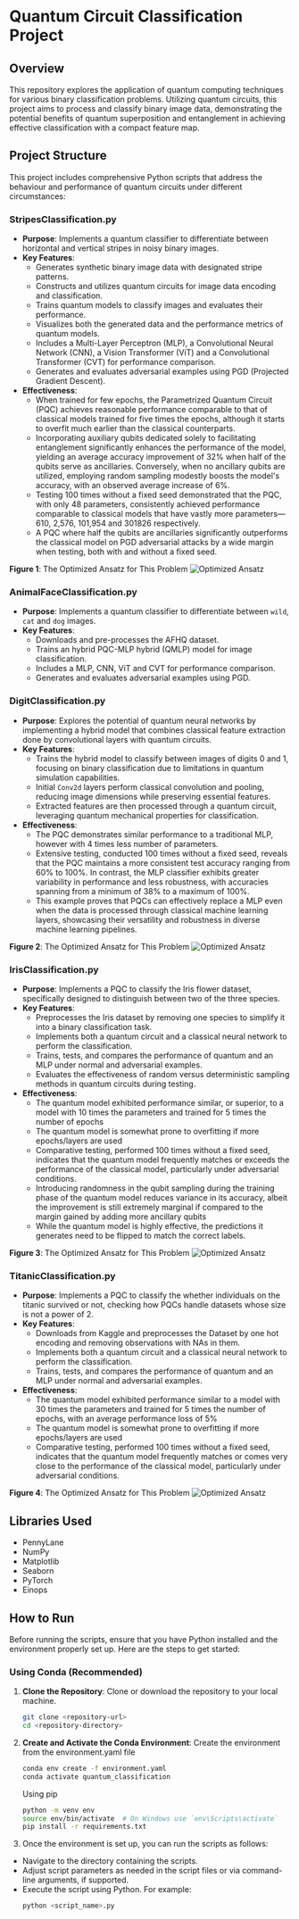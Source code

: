# Quantum Circuit Classification Project
## Overview
This repository explores the application of quantum computing techniques for various binary classification problems. Utilizing quantum circuits, this project aims to process and classify binary image data, demonstrating the potential benefits of quantum superposition and entanglement in achieving effective classification with a compact feature map.

## Project Structure
This project includes comprehensive Python scripts that address the behaviour and performance of quantum circuits under different circumstances:

### StripesClassification.py
- **Purpose**: Implements a quantum classifier to differentiate between horizontal and vertical stripes in noisy binary images.
- **Key Features**:
  - Generates synthetic binary image data with designated stripe patterns.
  - Constructs and utilizes quantum circuits for image data encoding and classification.
  - Trains quantum models to classify images and evaluates their performance.
  - Visualizes both the generated data and the performance metrics of quantum models.
  - Includes a Multi-Layer Perceptron (MLP), a Convolutional Neural Network (CNN), a Vision Transformer (ViT) and a Convolutional Transformer (CVT) for performance comparison.
  - Generates and evaluates adversarial examples using PGD (Projected Gradient Descent).
- **Effectiveness**: 
  - When trained for few epochs, the Parametrized Quantum Circuit (PQC) achieves reasonable performance comparable to that of classical models trained for five times the epochs, although it starts to overfit much earlier than the classical counterparts.
  - Incorporating auxiliary qubits dedicated solely to facilitating entanglement significantly enhances the performance of the model, yielding an average accuracy improvement of 32% when half of the qubits serve as ancillaries. Conversely, when no ancillary qubits are utilized, employing random sampling modestly boosts the model's accuracy, with an observed average increase of 6%.
  - Testing 100 times without a fixed seed demonstrated that the PQC, with only 48 parameters, consistently achieved performance comparable to classical models that have vastly more parameters—610, 2,576, 101,954 and 301826 respectively.
  - A PQC where half the qubits are ancillaries significantly outperforms the classical model on PGD adversarial attacks by a wide margin when testing, both with and without a fixed seed.

**Figure 1**: The Optimized Ansatz for This Problem
![Optimized Ansatz](CircuitStripes.png)
### AnimalFaceClassification.py
- **Purpose**: Implements a quantum classifier to differentiate between `wild`, `cat` and `dog` images.
- **Key Features**:
  - Downloads and pre-processes the AFHQ dataset.
  - Trains an hybrid PQC-MLP hybrid (QMLP) model for image classification.
  - Includes a MLP, CNN, ViT and CVT for performance comparison.
  - Generates and evaluates adversarial examples using PGD.


### DigitClassification.py
- **Purpose**: Explores the potential of quantum neural networks by implementing a hybrid model that combines classical feature extraction done by convolutional layers with quantum circuits.
- **Key Features**:
  - Trains the hybrid model to classify between images of digits 0 and 1, focusing on binary classification due to limitations in quantum simulation capabilities.
  - Initial `Conv2d` layers perform classical convolution and pooling, reducing image dimensions while preserving essential features.
  - Extracted features are then processed through a quantum circuit, leveraging quantum mechanical properties for classification.
- **Effectiveness**: 
  - The PQC demonstrates similar performance to a traditional MLP, however with 4 times less number of parameters.
  - Extensive testing, conducted 100 times without a fixed seed, reveals that the PQC maintains a more consistent test accuracy ranging from 60% to 100%. In contrast, the MLP classifier exhibits greater variability in performance and less robustness, with accuracies spanning from a minimum of 38% to a maximum of 100%.
  - This example proves that PQCs can effectively replace a MLP even when the data is processed through classical machine learning layers, showcasing their versatility and robustness in diverse machine learning pipelines.

**Figure 2**: The Optimized Ansatz for This Problem
![Optimized Ansatz](CircuitDigits.png)

### IrisClassification.py
- **Purpose**: Implements a PQC to classify the Iris flower dataset, specifically designed to distinguish between two of the three species.
- **Key Features**:
  - Preprocesses the Iris dataset by removing one species to simplify it into a binary classification task.
  - Implements both a quantum circuit and a classical neural network to perform the classification.
  - Trains, tests, and compares the performance of quantum and an MLP under normal and adversarial examples.
  - Evaluates the effectiveness of random versus deterministic sampling methods in quantum circuits during testing. 
- **Effectiveness**: 
  - The quantum model exhibited performance similar, or superior, to a model with 10 times the parameters and trained for 5 times the number of epochs
  - The quantum model is somewhat prone to overfitting if more epochs/layers are used
  - Comparative testing, performed 100 times without a fixed seed, indicates that the quantum model frequently matches or exceeds the performance of the classical model, particularly under adversarial conditions.
  - Introducing randomness in the qubit sampling during the training phase of the quantum model reduces variance in its accuracy, albeit the improvement is still extremely marginal if compared to the margin gained by adding more ancillary qubits
  - While the quantum model is highly effective, the predictions it generates need to be flipped to match the correct labels.

**Figure 3**: The Optimized Ansatz for This Problem
![Optimized Ansatz](CircuitIris.png)

### TitanicClassification.py
- **Purpose**: Implements a PQC to classify the whether individuals on the titanic survived or not, checking how PQCs handle datasets whose size is not a power of 2.
- **Key Features**:
  - Downloads from Kaggle and preprocesses the Dataset by one hot encoding and removing observations with NAs in them.
  - Implements both a quantum circuit and a classical neural network to perform the classification.
  - Trains, tests, and compares the performance of quantum and an MLP under normal and adversarial examples.
- **Effectiveness**: 
  - The quantum model exhibited performance similar to a model with 30 times the parameters and trained for 5 times the number of epochs, with an average performance loss of 5%
  - The quantum model is somewhat prone to overfitting if more epochs/layers are used
  - Comparative testing, performed 100 times without a fixed seed, indicates that the quantum model frequently matches or comes very close to the performance of the classical model, particularly under adversarial conditions.

**Figure 4**: The Optimized Ansatz for This Problem
![Optimized Ansatz](CircuitTitanic.png)

## Libraries Used
- PennyLane
- NumPy
- Matplotlib
- Seaborn
- PyTorch
- Einops


## How to Run

Before running the scripts, ensure that you have Python installed and the environment properly set up. Here are the steps to get started:

### Using Conda (Recommended)

1. **Clone the Repository**: Clone or download the repository to your local machine.
   ```bash
   git clone <repository-url>
   cd <repository-directory>
   ```
2. **Create and Activate the Conda Environment**: Create the environment from the environment.yaml file
   ```bash
   conda env create -f environment.yaml
   conda activate quantum_classification
   ```
   Using pip
   ```bash
   python -m venv env
   source env/bin/activate  # On Windows use `env\Scripts\activate`
   pip install -r requirements.txt
   ```
3. Once the environment is set up, you can run the scripts as follows:
  - Navigate to the directory containing the scripts.
  - Adjust script parameters as needed in the script files or via command-line arguments, if supported.
  - Execute the script using Python. For example:
    ```bash
    python <script_name>.py
    ```
